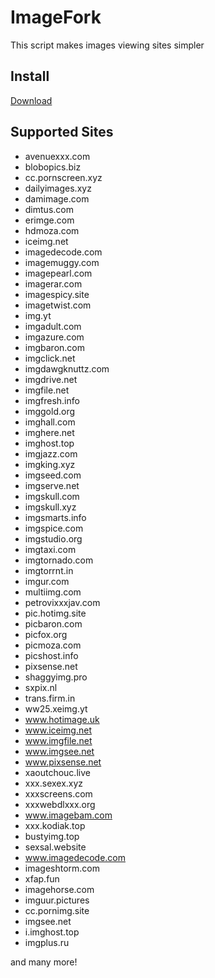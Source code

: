 # ImageFork
This script makes images viewing sites simpler

## Install
[Download](https://rawgit.com/plsankar1996/ImageFork/master/ImageFork.user.js)

## Supported Sites

- avenuexxx.com
- blobopics.biz
- cc.pornscreen.xyz
- dailyimages.xyz
- damimage.com
- dimtus.com
- erimge.com
- hdmoza.com
- iceimg.net
- imagedecode.com
- imagemuggy.com
- imagepearl.com
- imagerar.com
- imagespicy.site
- imagetwist.com
- img.yt
- imgadult.com
- imgazure.com
- imgbaron.com
- imgclick.net
- imgdawgknuttz.com
- imgdrive.net
- imgfile.net
- imgfresh.info
- imggold.org
- imghall.com
- imghere.net
- imghost.top
- imgjazz.com
- imgking.xyz
- imgseed.com
- imgserve.net
- imgskull.com
- imgskull.xyz
- imgsmarts.info
- imgspice.com
- imgstudio.org
- imgtaxi.com
- imgtornado.com
- imgtorrnt.in
- imgur.com
- multiimg.com
- petrovixxxjav.com
- pic.hotimg.site
- picbaron.com
- picfox.org
- picmoza.com
- picshost.info
- pixsense.net
- shaggyimg.pro
- sxpix.nl
- trans.firm.in
- ww25.xeimg.yt
- www.hotimage.uk
- www.iceimg.net
- www.imgfile.net
- www.imgsee.net
- www.pixsense.net
- xaoutchouc.live
- xxx.sexex.xyz
- xxxscreens.com
- xxxwebdlxxx.org
- www.imagebam.com
- xxx.kodiak.top
- bustyimg.top
- sexsal.website
- www.imagedecode.com
- imageshtorm.com
- xfap.fun
- imagehorse.com
- imguur.pictures
- cc.pornimg.site
- imgsee.net
- i.imghost.top
- imgplus.ru

and many more!
